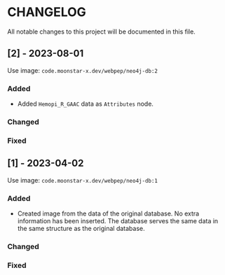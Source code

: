 # CHANGELOG

All notable changes to this project will be documented in this file.
 
## [2] - 2023-08-01
  
Use image: `code.moonstar-x.dev/webpep/neo4j-db:2`
 
### Added

- Added `Hemopi_R_GAAC` data as `Attributes` node.

### Changed
 
### Fixed
 
## [1] - 2023-04-02
  
Use image: `code.moonstar-x.dev/webpep/neo4j-db:1`
 
### Added

- Created image from the data of the original database. No extra information has been inserted. The database
serves the same data in the same structure as the original database.

### Changed
 
### Fixed

